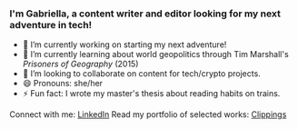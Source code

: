 ### I'm Gabriella, a content writer and editor looking for my next adventure in tech!

- 🔭 I’m currently working on starting my next adventure!
- 🌱 I’m currently learning about world geopolitics through Tim Marshall's _Prisoners of Geography_ (2015)
- 👯 I’m looking to collaborate on content for tech/crypto projects.
- 😄 Pronouns: she/her
- ⚡ Fun fact: I wrote my master's thesis about reading habits on trains.

Connect with me: [LinkedIn](https://www.linkedin.com/in/gfwong/)
Read my portfolio of selected works: [Clippings](https://www.clippings.me/users/gabriellawong)

<!--
**gabriella-fw/gabriella-fw** is a ✨ _special_ ✨ repository because its `README.md` (this file) appears on your GitHub profile.

Here are some ideas to get you started:

- 🔭 I’m currently working on ...
- 🌱 I’m currently learning ...
- 👯 I’m looking to collaborate on ...
- 🤔 I’m looking for help with ...
- 💬 Ask me about ...
- 📫 How to reach me: ...
- 😄 Pronouns: ...
- ⚡ Fun fact: ...
-->
